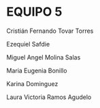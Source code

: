 # EQUIPO 5

Cristián Fernando Tovar Torres

Ezequiel Safdie

Miguel Angel Molina Salas

Maria Eugenia Bonillo

Karina Dominguez

Laura Victoria Ramos Agudelo
